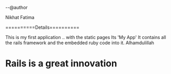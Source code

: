 --@author

   Nikhat Fatima

==========Details==========

   This is my first application .. with the static pages 
   Its 'My App'
   It contains all the rails framework and the embedded ruby code into it.
   Alhamdulillah 

   Rails is a great innovation
=============================
